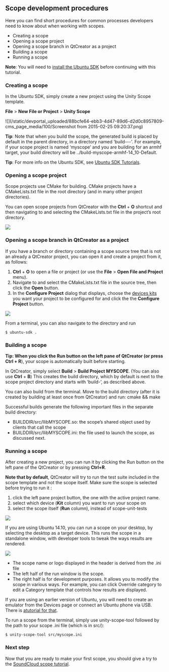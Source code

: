 





## Scope development procedures

Here you can find short procedures for common processes developers need to
know about when working with scopes.

  * Creating a scope
  * Opening a scope project
  * Opening a scope branch in QtCreator as a project
  * Building a scope
  * Running a scope

**Note**: You will need to [install the Ubuntu SDK](/en/phone/platform/sdk/installing-the-sdk/) before continuing with this tutorial.

### Creating a scope

In the Ubuntu SDK, simply create a new project using the Unity Scope template.

**File** > **New File or Project** > **Unity Scope**

![](/static/devportal_uploaded/88bcfe64-ebb3-4d47-89d6-d2d0c8957809-cms_page_media/100/Screenshot from 2015-02-25 09:20:37.png)

**Tip**: Note that when you build the scope, the generated build is placed by default in the parent directory, in a directory named ‘build-<project name>-<build env>-<build config>'. For example, if your scope project is named ‘myscope’ and you are building for an armhf target, your build directory will be ../build-myscope-armhf-14_10-Default.

**Tip**: For more info on the Ubuntu SDK, see [Ubuntu SDK Tutorials](/apps/sdk/tutorials).

### Opening a scope project

Scope projects use CMake for building. CMake projects have a CMakeLists.txt
file in the root directory (and in many other project directories).

You can open scope projects from QtCreator with the **Ctrl** + **O** shortcut
and then navigating to and selecting the CMakeLists.txt file in the project’s
root directory.

![](/static/devportal_uploaded/43b3a771-4e00-475a-b0ac-cedf3b2f402d-cms_page_media/100/scope-project-open.png)

### Opening a scope branch in QtCreator as a project

If you have a branch or directory containing a scope source tree that is not
an already a QtCreator project, you can open it and create a project from it,
as follows:

  1. **Ctrl** + **O** to open a file or project (or use the **File** > **Open File and Project** menu).
  2. Navigate to and select the CMakeLists.txt file in the source tree, then click the **Open** button.
  3. In the **Configure Project** dialog that displays, choose the [devices kits](/apps/sdk/tutorials/click-targets-and-device-kits/) you want your project to be configured for and click the the **Configure Project** button.

![](/static/devportal_uploaded/e70c7ff9-32b0-4ce7-aaab-3923ea68cc30-cms_page_media/100/scope-branch-project-config.png)

From a terminal, you can also navigate to the directory and run

    $ ubuntu-sdk .

### Building a scope

**Tip: **When you click the Run button on the left pane of QtCreator (or press** Ctrl + R**), your scope is automatically built before starting.

In QtCreator, simply select **Build** > **Build Project MYSCOPE**. (You can
also use **Ctrl** + **B**) This creates the build directory, which by default
is next to the scope project directory and starts with ‘build-’, as described
above.

You can also build from the terminal. Move to the build directory (after it is
created by building at least once from QtCreator) and run: cmake && make

Successful builds generate the following important files in the separate build
directory:

  * BUILDDIR/src/llibMYSCOPE.so: the scope’s shared object used by clients that call the scope
  * BUILDDIR/src/llibMYSCOPE.ini: the file used to launch the scope, as discussed next.

### Running a scope

After creating a new project, you can run it by clicking the Run button on the
left pane of the QtCreator or by pressing **Ctrl+R**.

**Note that by default**, QtCreator will try to run the test suite included in the scope template and not the scope itself. Make sure the scope is selected before trying to run it :

  1. click the left pane project button, the one with the active project name.
  2. select which device (**Kit** column) you want to run your scope on
  3. select the scope itself (**Run** column), instead of scope-unit-tests

![](/static/devportal_uploaded/47fa96ab-96fa-4b87-9fa3-d0e9155b0fa4-cms_page_media/100/scope-run-tests-vs-scope.png)

If you are using Ubuntu 14.10, you can run a scope on your desktop, by
selecting the desktop as a target device. This runs the scope in a standalone
window, with developer tools to tweak the ways results are rendered.

![](/static/devportal_uploaded/0826ca71-65c9-4520-ba67-7144b1122aae-cms_page_media/100/unity-scope-tool.png)

  * The scope name or logo displayed in the header is derived from the .ini file
  * The left half of the run window is the scope.
  * The right half is for development purposes. It allows you to modify the scope in various ways. For example, you can click Override category to edit a Category template that controls how results are displayed.

If you are using an earlier version of Ubuntu, you will need to create an
emulator from the Devices page or connect an Ubuntu phone via USB. There is [atutorial for that](/apps/sdk/tutorials/running-apps-from-the-sdk/).

To run a scope from the terminal, simply use unity-scope-tool followed by the
path to your scope .ini file (which is in src/):

    $ unity-scope-tool src/myscope.ini

### Next step

Now that you are ready to make your first scope, you should give a try to the
[SoundCloud scope tutorial](/scopes/tutorials/write-a-json-scope-in-cpp/).





